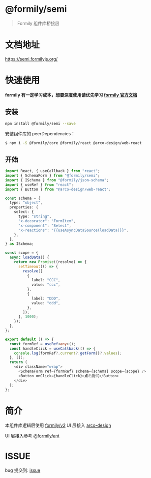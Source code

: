 # @formily/semi

> Formily 组件库桥接层

# 文档地址

https://semi.formilyjs.org/

# 快速使用

**formily 有一定学习成本，想要深度使用请优先学习 [formily 官方文档](https://v2.formilyjs.org/)**

## 安装

```bash
npm install @formily/semi --save
```

安装组件库的 peerDependencies：

```bash
$ npm i -S @formily/core @formily/react @arco-design/web-react
```

## 开始

```typescript
import React, { useCallback } from "react";
import { SchemaForm } from "@formily/semi";
import { ISchema } from "@formily/json-schema";
import { useRef } from "react";
import { Button } from "@arco-design/web-react";

const schema = {
  type: "object",
  properties: {
    select: {
      type: "string",
      "x-decorator": "FormItem",
      "x-component": "Select",
      "x-reactions": "{{useAsyncDataSource(loadData)}}",
    },
  },
} as ISchema;

const scope = {
  async loadData() {
    return new Promise((resolve) => {
      setTimeout(() => {
        resolve([
          {
            label: "CCC",
            value: "ccc",
          },
          {
            label: "DDD",
            value: "ddd",
          },
        ]);
      }, 1000);
    });
  },
};

export default () => {
  const formRef = useRef<any>();
  const handleClick = useCallback(() => {
    console.log(formRef?.current?.getForm()?.values);
  }, []);
  return (
    <div className="wrap">
      <SchemaForm ref={formRef} schema={schema} scope={scope} />
      <Button onClick={handleClick}>点击测试</Button>
    </div>
  );
};
```

# 简介

本组件库逻辑层使用 [formily/v2](https://v2.formilyjs.org/)
UI 层接入 [arco-design](https://arco.design/)

UI 层接入参考 [@formily/ant](https://github.com/alibaba/formily/tree/formily_next/packages/antd)

# ISSUE

bug 提交到: [issue](https://github.com/formilyjs/semi/issues)

